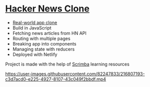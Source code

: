 # [Hacker News Clone](https://frontendella-hacker-news-clone.netlify.app)
  
* [Real-world app clone](https://news.ycombinator.com/)
* Build in JavaScript
* Fetching news articles from HN API
* Routing with multiple pages
* Breaking app into components
* Managing state with reducers
* Deployed with Netlify
        
   
Project is made with the help of [Scrimba](https://scrimba.com/allcourses) learning resources

https://user-images.githubusercontent.com/82247833/216807193-c3d7acd0-e225-4927-8107-43c049f2bbdf.mp4

  
